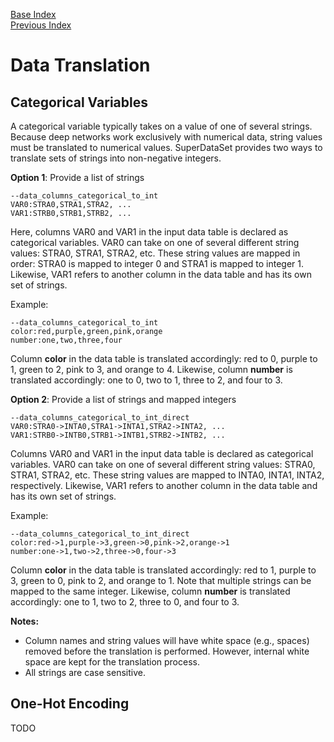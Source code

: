 [Base Index](../../index.md)  
[Previous Index](index.md)  
# Data Translation

## Categorical Variables

A categorical variable typically takes on a value of one of several
strings.  Because deep networks work exclusively with numerical data,
string values must be translated to numerical values.  SuperDataSet
provides two ways to translate sets of strings into non-negative
integers.

__Option 1__: Provide a list of strings

```
--data_columns_categorical_to_int
VAR0:STRA0,STRA1,STRA2, ...
VAR1:STRB0,STRB1,STRB2, ...
```

Here, columns VAR0 and VAR1 in the input data table is declared as
categorical variables.  VAR0 can take on one of several different
string values: STRA0, STRA1, STRA2, etc.  These string values are
mapped in order: STRA0 is mapped to integer 0 and STRA1 is mapped to
integer 1.  Likewise, VAR1 refers to another column in the data table
and has its own set of strings.

Example:

```
--data_columns_categorical_to_int
color:red,purple,green,pink,orange
number:one,two,three,four
```

Column __color__ in the data table is translated accordingly: red to
0, purple to 1, green to 2, pink to 3, and orange to 4.  Likewise,
column __number__ is translated accordingly: one to 0, two to 1, three
to 2, and four to 3.

__Option 2__: Provide a list of strings and mapped integers

```
--data_columns_categorical_to_int_direct
VAR0:STRA0->INTA0,STRA1->INTA1,STRA2->INTA2, ...
VAR1:STRB0->INTB0,STRB1->INTB1,STRB2->INTB2, ...
```

Columns VAR0 and VAR1 in the input data table is declared as
categorical variables.  VAR0 can take on one of several different
string values: STRA0, STRA1, STRA2, etc.  These string values are
mapped to INTA0, INTA1, INTA2, respectively.  Likewise, VAR1 refers to
another column in the data table and has its own set of strings.

Example:

```
--data_columns_categorical_to_int_direct
color:red->1,purple->3,green->0,pink->2,orange->1
number:one->1,two->2,three->0,four->3
```

Column __color__ in the data table is translated accordingly: red to
1, purple to 3, green to 0, pink to 2, and orange to 1.  Note that
multiple strings can be mapped to the same integer.  Likewise,
column __number__ is translated accordingly: one to 1, two to 2, three
to 0, and four to 3.

__Notes:__
- Column names and string values will have white space (e.g., spaces)
removed before the translation is performed.  However, internal white
space are kept for the translation process.
- All strings are case sensitive.


## One-Hot Encoding
TODO
